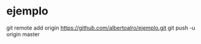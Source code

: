 # ejemplo
git remote add origin https://github.com/albertoalro/ejemplo.git
git push -u origin master
